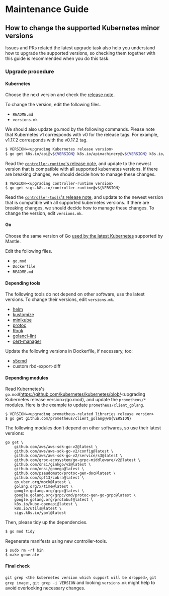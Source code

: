 # Maintenance Guide

## How to change the supported Kubernetes minor versions

<!--
Mantle depends on some Kubernetes repositories like `k8s.io/client-go` and should support 3 consecutive Kubernetes versions at a time.
-->

Issues and PRs related the latest upgrade task also help you understand how to upgrade the supported versions, so checking them together with this guide is recommended when you do this task.

### Upgrade procedure

#### Kubernetes

Choose the next version and check the [release note](https://kubernetes.io/docs/setup/release/notes/).
<!--
e.g. 1.17, 1.18, 1.19 -> 1.18, 1.19, 1.20
-->

To change the version, edit the following files.

<!--
- `.github/workflows/e2e.yaml`
-->
- `README.md`
- `versions.mk`

We should also update go.mod by the following commands. Please note that Kubernetes v1 corresponds with v0 for the release tags. For example, v1.17.2 corresponds with the v0.17.2 tag.

```bash
$ VERSION=<upgrading Kubernetes release version>
$ go get k8s.io/api@v${VERSION} k8s.io/apimachinery@v${VERSION} k8s.io/client-go@v${VERSION} k8s.io/kubernetes@v${VERSION}
```

Read the [`controller-runtime`'s release note](https://github.com/kubernetes-sigs/controller-runtime/releases), and update to the newest version that is compatible with all supported kubernetes versions. If there are breaking changes, we should decide how to manage these changes.

```
$ VERSION=<upgrading controller-runtime version>
$ go get sigs.k8s.io/controller-runtime@v${VERSION}
```

Read the [`controller-tools`'s release note](https://github.com/kubernetes-sigs/controller-tools/releases), and update to the newest version that is compatible with all supported kubernetes versions. If there are breaking changes, we should decide how to manage these changes.
To change the version, edit `versions.mk`.

#### Go

Choose the same version of Go [used by the latest Kubernetes](https://github.com/kubernetes/kubernetes/blob/master/go.mod) supported by Mantle.

Edit the following files.

- `go.mod`
- `Dockerfile`
- `README.md`

#### Depending tools

The following tools do not depend on other software, use the latest versions.
To change their versions, edit `versions.mk`.

- [helm](https://github.com/helm/helm/releases)
- [kustomize](https://github.com/kubernetes-sigs/kustomize/releases)
- [minikube](https://github.com/kubernetes/minikube/releases)
- [protoc](https://github.com/protocolbuffers/protobuf/releases)
- [Rook](https://github.com/rook/rook/releases)
- [golanci-lint](https://github.com/golangci/golangci-lint/releases)
- [cert-manager](https://github.com/cert-manager/cert-manager/releases)

Update the following versions in Dockerfile, if necessary, too:

- [s5cmd](https://github.com/peak/s5cmd/releases)
- custom rbd-export-diff

#### Depending modules

Read Kubernetes's `go.mod`(https://github.com/kubernetes/kubernetes/blob/<upgrading Kubernetes release version\>/go.mod), and update the `prometheus/*` modules. Here is the example to update `prometheus/client_golang`.

```
$ VERSION=<upgrading prometheus-related libraries release version>
$ go get github.com/prometheus/client_golang@v${VERSION}
```

The following modules don't depend on other softwares, so use their latest versions:

```
go get \
    github.com/aws/aws-sdk-go-v2@latest \
    github.com/aws/aws-sdk-go-v2/config@latest \
    github.com/aws/aws-sdk-go-v2/service/s3@latest \
    github.com/grpc-ecosystem/go-grpc-middleware/v2@latest \
    github.com/onsi/ginkgo/v2@latest \
    github.com/onsi/gomega@latest \
    github.com/pseudomuto/protoc-gen-doc@latest \
    github.com/spf13/cobra@latest \
    go.uber.org/mock@latest \
    golang.org/x/time@latest \
    google.golang.org/grpc@latest \
    google.golang.org/grpc/cmd/protoc-gen-go-grpc@latest \
    google.golang.org/protobuf@latest \
    k8s.io/kube-openapi@latest \
    k8s.io/utils@latest \
    sigs.k8s.io/yaml@latest
```

Then, please tidy up the dependencies.

```bash
$ go mod tidy
```

Regenerate manifests using new controller-tools.

```console
$ sudo rm -rf bin
$ make generate
```

#### Final check

`git grep <the kubernetes version which support will be dropped>`, `git grep image:`, `git grep -i VERSION` and looking `versions.mk` might help to avoid overlooking necessary changes.
